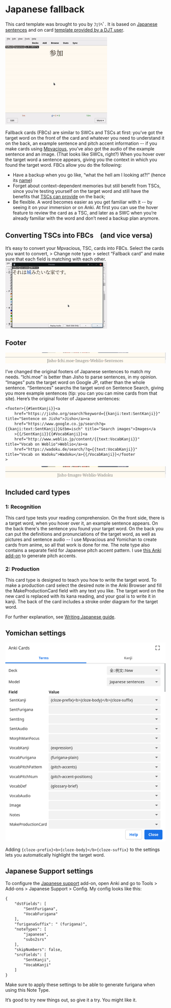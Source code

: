 # Japanese fallback

This card template was brought to you by ﾌｪﾘﾍﾟ. It is based on [Japanese sentences](https://github.com/Ajatt-Tools/AnkiNoteTypes/tree/main/templates/Japanese%20sentences#japanese-sentences) and on card [template provided by a DJT user](https://tatsumoto-ren.github.io/blog/discussing-various-card-templates.html#fallback-cards).

![gif](gif1-example.gif)

Fallback cards (FBCs) are similar to SWCs and TSCs at first: you’ve got the target word on the front of the card and whatever you need to understand it on the back, an example sentence and pitch accent information -- if you make cards using [Mpvacious](https://github.com/Ajatt-Tools/mpvacious), you’ve also got the audio of the example sentence and an image. (That looks like SWCs, right?) When you hover over the target word a sentence appears, giving you the context in which you found the target word.
FBCs allow you do the following:
* Have a backup when you go like, “what the hell am I looking at?!” (hence its [name](https://www.oxfordlearnersdictionaries.com/definition/english/fallback?q=fallback))
* Forget about context-dependent memories but still benefit from TSCs, since you’re testing yourself on the target word and still have the benefits that [TSCs can provide](https://tatsumoto-ren.github.io/blog/discussing-various-card-templates.html#targeted-sentence-cards-or-mpvacious-cards) on the back;
* Be flexible. A word becomes easier as you get familiar with it -- by seeing it on your immersion or on Anki. At first you can use the hover feature to review the card as a TSC, and later as a SWC when you’re already familiar with the word and don’t need a backup plan anymore.

## Converting TSCs into FBCs　(and vice versa)

It’s easy to convert your Mpvacious, TSC, cards into FBCs. Select the cards you want to convert, > Change note type > select “Fallback card” and make sure that each field is matching with each other.
![gif](gif2-notecon.gif)

## Footer

![image](image1.png)

I’ve changed the original footers of Japanese sentences to match my needs. “Ichi.moe” is better than Jisho to parse sentences, in my opinion. “Images” puts the target word on Google JP, rather than the whole sentence. “Sentences” searchs the target word on Sentence Search, giving you more example sentences (tip: you can you can mine cards from that site).
Here’s the original footer of Japanese sentences:
```
<footer>{{#SentKanji}}<a
    href="https://jisho.org/search?keyword={{kanji:text:SentKanji}}" title="Sentence on Jisho">Jisho</a><a
    href="https://www.google.co.jp/search?q={{kanji:text:SentKanji}}&tbm=isch" title="Search images">Images</a
    >{{/SentKanji}}{{#VocabKanji}}<a
    href="http://www.weblio.jp/content/{{text:VocabKanji}}" title="Vocab on Weblio">Weblio</a><a
    href="https://wadoku.de/search/?q={{text:VocabKanji}}" title="Vocab on Wadoku">Wadoku</a>{{/VocabKanji}}</footer
>
```
![image](image2.png)

## Included card types

### 1: Recognition

This card type tests your reading comprehension.
On the front side, there is a target word, when you hover over it, an example sentence appears.
On the back there's the sentence you found your target word. On the back you can put the definitions and pronunciations of the target word, as well as pictures and sentence audio -- I use Mpvacious and Yomichan to create cards from anime, so all that work is done for me.
The note type also contains a separate field for Japanese pitch accent pattern.
I use [this Anki add-on](https://ankiweb.net/shared/info/1225470483) to generate pitch accents.

### 2: Production

This card type is designed to teach you how to write the target word.
To make a production card select the desired note in the Anki Browser
and fill the MakeProductionCard field with any text you like.
The target word on the new card is replaced with its kana reading,
and your goal is to write it in kanji.
The back of the card includes a stroke order diagram for the target word.

For further explanation, see [Writing Japanese guide](https://tatsumoto-ren.github.io/blog/writing-japanese.html).

## Yomichan settings

![screenshot](yomichan_anki_settings.webp)

Adding `{cloze-prefix}<b>{cloze-body}</b>{cloze-suffix}` to the settings
lets you automatically highlight the target word.

## Japanese Support settings

To configure the [Japanese support](https://ankiweb.net/shared/info/3918629684) add-on,
open Anki and go to Tools > Add-ons > Japanese Support > Config.
My config looks like this:

```
{
    "dstFields": [
        "SentFurigana",
        "VocabFurigana"
    ],
    "furiganaSuffix": " (furigana)",
    "noteTypes": [
        "japanese",
        "subs2srs"
    ],
    "skipNumbers": false,
    "srcFields": [
        "SentKanji",
        "VocabKanji"
    ]
}
```

Make sure to apply these settings to be able to generate furigana when using this Note Type.

It’s good to try new things out, so give it a try. You might like it.